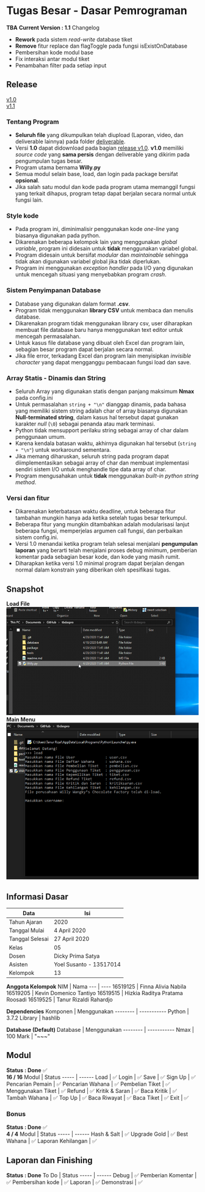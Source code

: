 # Tugas Besar - Dasar Pemrograman
**TBA**
**Current Version : 1.1**
Changelog
- **Rework** pada sistem *read-write* database tiket
- **Remove** fitur replace dan flagToggle pada fungsi isExistOnDatabase
- Pembersihan kode modul base
- Fix interaksi antar modul tiket
- Penambahan filter pada setiap input

## Release
[v1.0](https://github.com/Lock1/tbdaspro/releases/tag/v1.0) \
[v1.1](https://github.com/Lock1/tbdaspro/releases/tag/v1.1)  

### Tentang Program
- **Seluruh file** yang dikumpulkan telah diupload (Laporan, video, dan deliverable lainnya) pada folder [deliverable](/deliverable/).
- Versi **1.0** dapat didownload pada bagian [release v1.0](https://github.com/Lock1/tbdaspro/releases/tag/v1.0). **v1.0** memiliki *source code* yang **sama persis** dengan deliverable yang dikirim pada pengumpulan tugas besar.
- Program utama bernama **Willy.py**
- Semua modul selain base, load, dan login pada package bersifat **opsional**.
- Jika salah satu modul dan kode pada program utama memanggil fungsi yang terkait dihapus, program tetap dapat berjalan secara normal untuk fungsi lain.

### Style kode
- Pada program ini, diminimalisir penggunakan kode *one-line* yang biasanya digunakan pada python.
- Dikarenakan beberapa kelompok lain yang menggunakan *global variable*, program ini didesain untuk **tidak** menggunakan variabel global.
- Program didesain untuk bersifat *modular* dan *maintainable* sehingga tidak akan digunakan variabel global jika tidak diperlukan.
- Program ini menggunakan *exception handler* pada I/O yang digunakan untuk mencegah situasi yang menyebabkan program *crash*.

### Sistem Penyimpanan Database
- Database yang digunakan dalam format **.csv**.
- Program tidak menggunakan **library CSV** untuk membaca dan menulis database.
- Dikarenakan program tidak menggunakan library csv, user diharapkan membuat file database baru hanya menggunakan text editor untuk mencegah permasalahan.
- Untuk kasus file database yang dibuat oleh Excel dan program lain, sebagian besar program dapat berjalan secara normal.
- Jika file error, terkadang Excel dan program lain menyisipkan *invisible character* yang dapat mengganggu pembacaan fungsi load dan save.

### Array Statis - Dinamis dan String
- Seluruh Array yang digunakan statis dengan panjang maksimum **Nmax** pada config.ini
- Untuk permasalahan `string + "\n"` dianggap dinamis, pada bahasa yang memiliki sistem string adalah char of array biasanya digunakan **Null-terminated string**, dalam kasus hal tersebut dapat gunakan karakter *null* (`\0`) sebagai penanda atau mark terminasi.
- Python tidak mensupport perilaku string sebagai array of char dalam penggunaan umum.
- Karena kendala batasan waktu, akhirnya digunakan hal tersebut (`string + "\n"`) untuk workaround sementara.
- Jika memang diharuskan, seluruh string pada program dapat diimplementasikan sebagai array of char dan membuat implementasi sendiri sistem I/O untuk menghandle tipe data array of char.
- Program mengusahakan untuk **tidak** menggunakan *built-in python string method*.

### Versi dan fitur
- Dikarenakan keterbatasan waktu deadline, untuk beberapa fitur tambahan mungkin hanya ada ketika setelah tugas besar terkumpul.
- Beberapa fitur yang mungkin ditambahkan adalah modularisasi lanjut beberapa fungsi, memperjelas argumen call fungsi, dan perbaikan sistem config.ini.
- Versi 1.0 menandai ketika program telah selesai menjalani **pengumpulan laporan** yang berarti telah menjalani proses debug minimum, pemberian komentar pada sebagian besar kode, dan kode yang masih rumit.
- Diharapkan ketika versi 1.0 minimal program dapat berjalan dengan normal dalam konstrain yang diberikan oleh spesifikasi tugas.

## Snapshot
**Load File** \
![Load File](/package/images/loadfile.gif) \
**Main Menu** \
![Main Menu](/package/images/mainmenu.gif)

## Informasi Dasar
Data | Isi
---- | ---
Tahun Ajaran    | 2020
Tanggal Mulai   | 4 April 2020
Tanggal Selesai | 27 April 2020
Kelas           | 05
Dosen           | Dicky Prima Satya
Asisten         | Yoel Susanto - 13517014
Kelompok        | 13

**Anggota Kelompok**
NIM      | Nama
---      | ----
16519125 | Finna Alivia Nabila
16519205 | Kevin Domenico Tantiyo
16519515 | Hizkia Raditya Pratama Roosadi
16519525 | Tanur Rizaldi Rahardjo

**Dependencies**
Komponen | Menggunakan
-------- | -----------
Python   | 3.7.2
Library  | hashlib

**Database (Default)**
Database | Menggunakan
-------- | -----------
Nmax     | 100
Mark     | "\~\~\~"

## Modul
**Status : Done** :white_check_mark: \
**16 / 16**
Modul | Status
----- | ------
Load               | :white_check_mark:
Login              | :white_check_mark:
Save               | :white_check_mark:
Sign Up            | :white_check_mark:
Pencarian Pemain   | :white_check_mark:
Pencarian Wahana   | :white_check_mark:
Pembelian Tiket    | :white_check_mark:
Menggunakan Tiket  | :white_check_mark:
Refund             | :white_check_mark:
Kritik & Saran     | :white_check_mark:
Baca Kritik        | :white_check_mark:
Tambah Wahana      | :white_check_mark:
Top Up             | :white_check_mark:
Baca Riwayat       | :white_check_mark:
Baca Tiket         | :white_check_mark:
Exit               | :white_check_mark:

### Bonus
**Status : Done** :white_check_mark: \
**4 / 4**
Modul | Status
----- | ------
Hash & Salt        | :white_check_mark:
Upgrade Gold       | :white_check_mark:
Best Wahana        | :white_check_mark:
Laporan Kehilangan | :white_check_mark:

## Laporan dan Finishing
**Status : Done**
To Do | Status
----- | ------
Debug              | :white_check_mark:
Pemberian Komentar | :white_check_mark:
Pembersihan kode   | :white_check_mark:
Laporan            | :white_check_mark:
Demonstrasi        | :white_check_mark:
